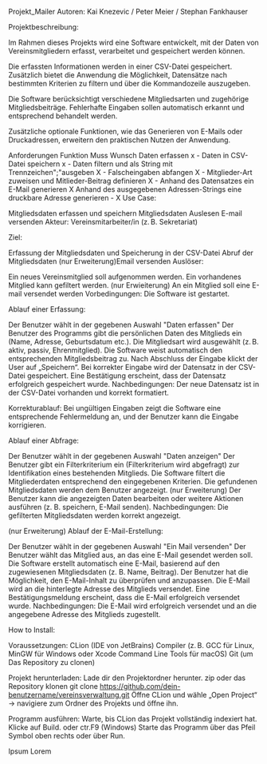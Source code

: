 Projekt_Mailer
Autoren: Kai Knezevic / Peter Meier / Stephan Fankhauser

Projektbeschreibung:

Im Rahmen dieses Projekts wird eine Software entwickelt, mit der Daten von Vereinsmitgliedern erfasst, verarbeitet und gespeichert werden können.

Die erfassten Informationen werden in einer CSV-Datei gespeichert. Zusätzlich bietet die Anwendung die Möglichkeit, Datensätze nach bestimmten Kriterien zu filtern und über die Kommandozeile auszugeben.

Die Software berücksichtigt verschiedene Mitgliedsarten und zugehörige Mitgliedsbeiträge. Fehlerhafte Eingaben sollen automatisch erkannt und entsprechend behandelt werden.

Zusätzliche optionale Funktionen, wie das Generieren von E-Mails oder Druckadressen, erweitern den praktischen Nutzen der Anwendung.

Anforderungen
Funktion	Muss	Wunsch
Daten erfassen	x	-
Daten in CSV-Datei speichern	x	-
Daten filtern und als String mit Trennzeichen";"ausgeben	X	-
Falscheingaben abfangen	X	-
Mitglieder-Art zuweisen und Mitlieder-Beitrag definieren	X	-
Anhand des Datensatzes ein E-Mail generieren		X
Anhand des ausgegebenen Adressen-Strings eine druckbare Adresse generieren	-	X
Use Case:

Mitgliedsdaten erfassen und speichern
Mitgliedsdaten Auslesen
E-mail versenden
Akteur: Vereinsmitarbeiter/in (z. B. Sekretariat)

Ziel:

Erfassung der Mitgliedsdaten und Speicherung in der CSV-Datei
Abruf der Mitgliedsdaten
(nur Erweiterung)Email versenden
Auslöser:

Ein neues Vereinsmitglied soll aufgenommen werden.
Ein vorhandenes Mitglied kann gefiltert werden.
(nur Erwieiterung) An ein Mitglied soll eine E-mail versendet werden
Vorbedingungen: Die Software ist gestartet.

Ablauf einer Erfassung:

Der Benutzer wählt in der gegebenen Auswahl "Daten erfassen"
Der Benutzer des Programms gibt die persönlichen Daten des Mitglieds ein (Name, Adresse, Geburtsdatum etc.).
Die Mitgliedsart wird ausgewählt (z. B. aktiv, passiv, Ehrenmitglied).
Die Software weist automatisch den entsprechenden Mitgliedsbeitrag zu.
Nach Abschluss der Eingabe klickt der User auf „Speichern“.
Bei korrekter Eingabe wird der Datensatz in der CSV-Datei gespeichert.
Eine Bestätigung erscheint, dass der Datensatz erfolgreich gespeichert wurde.
Nachbedingungen: Der neue Datensatz ist in der CSV-Datei vorhanden und korrekt formatiert.

Korrekturablauf: Bei ungültigen Eingaben zeigt die Software eine entsprechende Fehlermeldung an, und der Benutzer kann die Eingabe korrigieren.

Ablauf einer Abfrage:

Der Benutzer wählt in der gegebenen Auswahl "Daten anzeigen"
Der Benutzer gibt ein Filterkriterium ein (Filterkriterium wird abgefragt) zur Identifikation eines bestehenden Mitglieds.
Die Software filtert die Mitgliederdaten entsprechend den eingegebenen Kriterien.
Die gefundenen Mitgliedsdaten werden dem Benutzer angezeigt.
(nur Erweiterung) Der Benutzer kann die angezeigten Daten bearbeiten oder weitere Aktionen ausführen (z. B. speichern, E-Mail senden).
Nachbedingungen: Die gefilterten Mitgliedsdaten werden korrekt angezeigt.

(nur Erweiterung) Ablauf der E-Mail-Erstellung:

Der Benutzer wählt in der gegebenen Auswahl "Ein Mail versenden"
Der Benutzer wählt das Mitglied aus, an das eine E-Mail gesendet werden soll.
Die Software erstellt automatisch eine E-Mail, basierend auf den zugewiesenen Mitgliedsdaten (z. B. Name, Beitrag).
Der Benutzer hat die Möglichkeit, den E-Mail-Inhalt zu überprüfen und anzupassen.
Die E-Mail wird an die hinterlegte Adresse des Mitglieds versendet.
Eine Bestätigungsmeldung erscheint, dass die E-Mail erfolgreich versendet wurde.
Nachbedingungen: Die E-Mail wird erfolgreich versendet und an die angegebene Adresse des Mitglieds zugestellt.

How to Install:

Voraussetzungen: CLion (IDE von JetBrains) Compiler (z. B. GCC für Linux, MinGW für Windows oder Xcode Command Line Tools für macOS) Git (um Das Repository zu clonen)

Projekt herunterladen: Lade dir den Projektordner herunter. zip oder das Repository klonen git clone https://github.com/dein-benutzername/vereinsverwaltung.git Öffne CLion und wähle „Open Project“ → navigiere zum Ordner des Projekts und öffne ihn.

Programm ausführen: Warte, bis CLion das Projekt vollständig indexiert hat. Klicke auf Build. oder ctr.F9 (Windows) Starte das Programm über das Pfeil Symbol oben rechts oder über Run.

Ipsum Lorem
